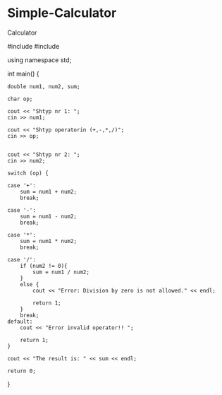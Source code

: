 # Simple-Calculator
Calculator

#include <iostream>
#include <iomanip>

using namespace std;

int main() {

	double num1, num2, sum;

	char op;

	cout << "Shtyp nr 1: ";
	cin >> num1;

	cout << "Shtyp operatorin (+,-,*,/)";
	cin >> op;


	cout << "Shtyp nr 2: ";
	cin >> num2;

	switch (op) {

	case '+':
		sum = num1 + num2;
		break;

	case '-':
		sum = num1 - num2;
		break;
		
	case '*':
		sum = num1 * num2;
		break;

	case '/':
		if (num2 != 0){ 
			sum = num1 / num2;
		}
		else {
			cout << "Error: Division by zero is not allowed." << endl;

			return 1;
		}
		break;
	default:
		cout << "Error invalid operator!! ";

		return 1;
	}

	cout << "The result is: " << sum << endl;

	return 0;
}
